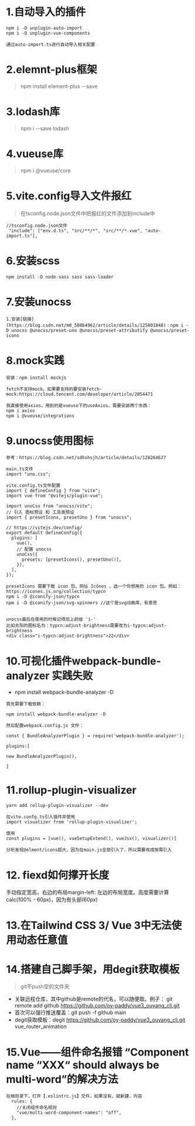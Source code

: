 # 1.自动导入的插件
```
npm i -D unplugin-auto-import
npm i -D unplugin-vue-components 

通过auto-import.ts进行自动导入相关配置
```

# 2.elemnt-plus框架
> npm install element-plus --save

# 3.lodash库
> npm i --save lodash

# 4.vueuse库
> npm i @vueuse/core


# 5.vite.config导入文件报红
> 在tsconfig.node.json文件中把报红的文件添加到include中
```
//tsconfig.node.json文件
 "include": ["env.d.ts", "src/**/*", "src/**/*.vue", "auto-import.ts"],
```

# 6.安装scss
```
npm install -D node-sass sass sass-loader
```

# 7.安装unocss
```
1.安装[链接](https://blog.csdn.net/m0_50864962/article/details/125801848)：npm i -D unocss @unocss/preset-uno @unocss/preset-attributify @unocss/preset-icons
```


# 8.mock实践
```
安装：npm install mockjs

fetch不支持mock，如果要支持的要安装fetch-mock:https://cloud.tencent.com/developer/article/2054471

我直接使用axios，用到的是vueuse下的useAxios。需要安装两个东西：
npm i axios
npm i @vueuse/integrations

```

# 9.unocss使用图标
```
参考：https://blog.csdn.net/sdhshsjh/article/details/128264627

main.ts文件
import "uno.css";

vite.config.ts文件配置
import { defineConfig } from "vite";
import vue from "@vitejs/plugin-vue";
 
import unoCss from "unocss/vite";
// 引入 图标预设 和 工具类预设
import { presetIcons, presetUno } from "unocss";
 
// https://vitejs.dev/config/
export default defineConfig({
  plugins: [
    vue(),
    // 配置 unocss 
    unoCss({
      presets: [presetIcons(), presetUno()],
    }),
  ],
});

presetIcons 需要下载 icon 包，网址 Icônes ，选一个你想用的 icon 包。例如：https://icones.js.org/collection/typcn
npm i -D @iconify-json/typcn
npm i -D @iconify-json/svg-spinners //这个是svg动画库，有意思


unocss最后在使用的时候记得加上前缀 'i-'
比如太阳的图标名为：typcn:adjust-brightness需要改为i-typcn:adjust-brightness
<div class="i-typcn:adjust-brightness">22</div>
```


# 10.可视化插件webpack-bundle-analyzer 实践失败
- npm install webpack-bundle-analyzer -D
```
首先需要下载依赖：

npm install webpack-bundle-analyzer -D

然后配置webpack.config.js 文件：

const { BundleAnalyzerPlugin } = require('webpack-bundle-analyzer');

plugins:[

new BundleAnalyzerPlugin(),

]
```

# 11.rollup-plugin-visualizer
```
yarn add rollup-plugin-visualizer --dev

在vite.confg.ts引入插件并使用
import visualizer from 'rollup-plugin-visualizer';

使用
const plugins = [vue(), vueSetupExtend(), vueJsx(), visualizer()]

分析发现@elment/icons超大，因为在main.js全部引入了，所以需要改成按需引入
```

# 12. fiexd如何撑开长度
手动指定宽高，右边的布局margin-left: 左边的布局宽度。高度需要计算calc(100% - 60px)，因为有头部(60px)


# 13.在Tailwind CSS 3/ Vue 3中无法使用动态任意值

# 14.搭建自己脚手架，用degit获取模板
> git不push空的文件夹
- 关联远程仓库，其中github是remote的代名，可以随便取。例子： git remote add github https://github.com/oy-paddy/vue3_ouyang_cli.git
- 首次可以强行推送覆盖：git push -f github main
- degit获取模板：degit https://github.com/oy-paddy/vue3_ouyang_cli.git vue_router_animation

# 15.Vue——组件命名报错 “Component name “XXX“ should always be multi-word”的解决方法
```
在根目录下，打开【.eslintrc.js】文件，如果没有，就新建，内容
  rules: {
    //关闭组件命名规则
    "vue/multi-word-component-names": "off",
  },
```
